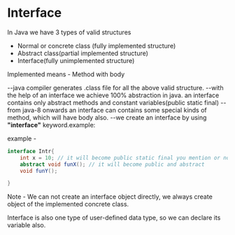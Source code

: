 # Interface

In Java we have 3 types of valid structures
* Normal or concrete class (fully implemented structure)
* Abstract class(partial implemented structure)
* Interface(fully unimplemented structure)

Implemented means - Method with body

--java compiler generates .class file for all the above valid structure.
--with the help of an interface we achieve 100% abstraction in java.
an interface contains only abstract methods and constant variables(public static final)
--from java-8 onwards an interface can contains some special kinds of method, which will have body also.
--we create an interface by using **"interface"** keyword.example:

example - 

```java
interface Intr{
    int x = 10; // it will become public static final you mention or not
    abstract void funX(); // it will become public and abstract
    void funY();

}
```

Note - We can not create an interface object directly, we always create object of the implemented concrete class.

Interface is also one type of user-defined data type, so we can declare its variable also.